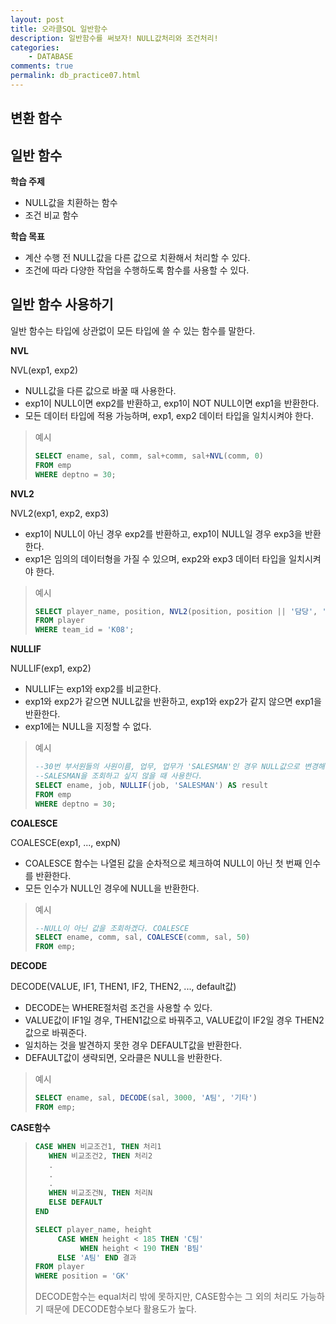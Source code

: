 ```yaml
---
layout: post
title: 오라클SQL 일반함수
description: 일반함수를 써보자! NULL값처리와 조건처리!
categories:
    - DATABASE
comments: true
permalink: db_practice07.html
---
```

## 변환 함수

## 일반 함수

**학습 주제**

* NULL값을 치환하는 함수
* 조건 비교 함수

**학습 목표**

* 계산 수행 전 NULL값을 다른 값으로 치환해서 처리할 수 있다.
* 조건에 따라 다양한 작업을 수행하도록 함수를 사용할 수 있다.

## 일반 함수 사용하기

일반 함수는 타입에 상관없이 모든 타입에 쓸 수 있는 함수를 말한다.

**NVL**

NVL(exp1, exp2)

* NULL값을 다른 값으로 바꿀 때 사용한다.
* exp1이 NULL이면 exp2를 반환하고, exp1이 NOT NULL이면 exp1을 반환한다.
* 모든 데이터 타입에 적용 가능하며, exp1, exp2 데이터 타입을 일치시켜야 한다.

> 예시
>
> ```sql
> SELECT ename, sal, comm, sal+comm, sal+NVL(comm, 0)
> FROM emp
> WHERE deptno = 30;
> ```

**NVL2**

NVL2(exp1, exp2, exp3)

* exp1이 NULL이 아닌 경우 exp2를 반환하고, exp1이 NULL일 경우 exp3을 반환한다.
* exp1은 임의의 데이터형을 가질 수 있으며, exp2와 exp3 데이터 타입을 일치시켜야 한다.

> 예시
>
> ```sql
> SELECT player_name, position, NVL2(position, position || '담당', '등록안됨')
> FROM player
> WHERE team_id = 'K08';
> ```

**NULLIF**

NULLIF(exp1, exp2)

* NULLIF는 exp1와 exp2를 비교한다.
* exp1와 exp2가 같으면 NULL값을 반환하고, exp1와 exp2가 같지 않으면 exp1을 반환한다.
* exp1에는 NULL을 지정할 수 없다.

> 예시
>
> ```sql
> --30번 부서원들의 사원이름, 업무, 업무가 'SALESMAN'인 경우 NULL값으로 변경해서 조회
> --SALESMAN을 조회하고 싶지 않을 때 사용한다.
> SELECT ename, job, NULLIF(job, 'SALESMAN') AS result
> FROM emp
> WHERE deptno = 30;
> ```

**COALESCE**

COALESCE(exp1, ..., expN)

* COALESCE 함수는 나열된 값을 순차적으로 체크하여 NULL이 아닌 첫 번째 인수를 반환한다.
* 모든 인수가 NULL인 경우에 NULL을 반환한다.

> 예시
>
> ```sql
> --NULL이 아닌 값을 조회하겠다. COALESCE
> SELECT ename, comm, sal, COALESCE(comm, sal, 50)
> FROM emp;
> ```

**DECODE**

DECODE(VALUE, IF1, THEN1, IF2, THEN2, ..., default값)

* DECODE는 WHERE절처럼 조건을 사용할 수 있다.
* VALUE값이 IF1일 경우, THEN1값으로 바꿔주고, VALUE값이 IF2일 경우 THEN2값으로 바꿔준다.
* 일치하는 것을 발견하지 못한 경우 DEFAULT값을 반환한다.
* DEFAULT값이 생략되면, 오라클은 NULL을 반환한다.

> 예시
>
> ```sql
> SELECT ename, sal, DECODE(sal, 3000, 'A팀', '기타')
> FROM emp;
> ```

**CASE함수**

> ```sql
> CASE WHEN 비교조건1, THEN 처리1
> 	 WHEN 비교조건2, THEN 처리2
> 	 .
> 	 .
> 	 .
> 	 WHEN 비교조건N, THEN 처리N
> 	 ELSE DEFAULT
> END
> ```
>
> ```sql
> SELECT player_name, height
> 	   CASE WHEN height < 185 THEN 'C팀'
> 	        WHEN height < 190 THEN 'B팀'
> 	   ELSE 'A팀' END 결과
> FROM player
> WHERE position = 'GK'
> ```
>
> DECODE함수는 equal처리 밖에 못하지만, CASE함수는 그 외의 처리도 가능하기 때문에 DECODE함수보다 활용도가 높다.